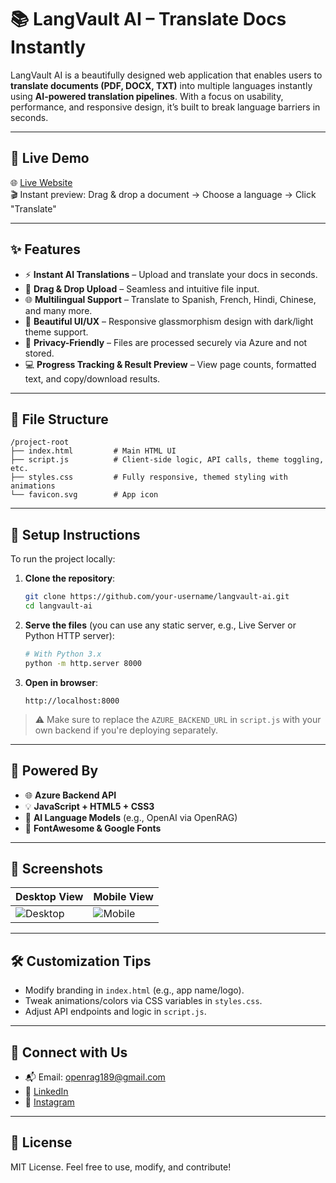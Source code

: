 
# 📚 LangVault AI – Translate Docs Instantly

LangVault AI is a beautifully designed web application that enables users to **translate documents (PDF, DOCX, TXT)** into multiple languages instantly using **AI-powered translation pipelines**. With a focus on usability, performance, and responsive design, it’s built to break language barriers in seconds.

---

## 🚀 Live Demo

🌐 [Live Website](https://langvault-ehefa6cje7ckegd8.centralindia-01.azurewebsites.net)  
🎬 Instant preview: Drag & drop a document → Choose a language → Click "Translate"

---

## ✨ Features

- ⚡ **Instant AI Translations** – Upload and translate your docs in seconds.
- 📂 **Drag & Drop Upload** – Seamless and intuitive file input.
- 🌐 **Multilingual Support** – Translate to Spanish, French, Hindi, Chinese, and many more.
- 🎨 **Beautiful UI/UX** – Responsive glassmorphism design with dark/light theme support.
- 🔐 **Privacy-Friendly** – Files are processed securely via Azure and not stored.
- 💻 **Progress Tracking & Result Preview** – View page counts, formatted text, and copy/download results.

---

## 📁 File Structure

```
/project-root
├── index.html         # Main HTML UI
├── script.js          # Client-side logic, API calls, theme toggling, etc.
├── styles.css         # Fully responsive, themed styling with animations
└── favicon.svg        # App icon
```

---

## 🔧 Setup Instructions

To run the project locally:

1. **Clone the repository**:

   ```bash
   git clone https://github.com/your-username/langvault-ai.git
   cd langvault-ai
   ```

2. **Serve the files** (you can use any static server, e.g., Live Server or Python HTTP server):

   ```bash
   # With Python 3.x
   python -m http.server 8000
   ```

3. **Open in browser**:

   ```
   http://localhost:8000
   ```

> ⚠️ Make sure to replace the `AZURE_BACKEND_URL` in `script.js` with your own backend if you're deploying separately.

---

## 🧠 Powered By

- 🌐 **Azure Backend API**
- 💡 **JavaScript + HTML5 + CSS3**
- 🧠 **AI Language Models** (e.g., OpenAI via OpenRAG)
- 🎨 **FontAwesome & Google Fonts**

---

## 📸 Screenshots

| Desktop View | Mobile View |
|--------------|-------------|
| ![Desktop](https://via.placeholder.com/400x250?text=Desktop+View) | ![Mobile](https://via.placeholder.com/200x400?text=Mobile+View) |

---

## 🛠️ Customization Tips

- Modify branding in `index.html` (e.g., app name/logo).
- Tweak animations/colors via CSS variables in `styles.css`.
- Adjust API endpoints and logic in `script.js`.

---

## 🤝 Connect with Us

- 📬 Email: [openrag189@gmail.com](mailto:openrag189@gmail.com)
- 🔗 [LinkedIn](https://www.linkedin.com/company/openrag1/posts/?feedView=all)
- 📸 [Instagram](https://www.instagram.com/open.rag)

---

## 📝 License

MIT License. Feel free to use, modify, and contribute!

